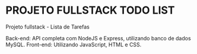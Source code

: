 # PROJETO FULLSTACK TODO LIST

Projeto fullstack - Lista de Tarefas

Back-end: API completa com NodeJS e Express, utilizando banco de dados MySQL.
Front-end: Utilizando JavaScript, HTML e CSS.